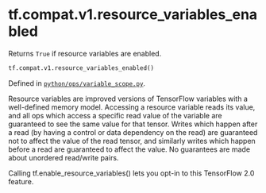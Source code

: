 <div itemscope itemtype="http://developers.google.com/ReferenceObject">
<meta itemprop="name" content="tf.compat.v1.resource_variables_enabled" />
<meta itemprop="path" content="Stable" />
</div>

# tf.compat.v1.resource_variables_enabled

Returns `True` if resource variables are enabled.

``` python
tf.compat.v1.resource_variables_enabled()
```



Defined in [`python/ops/variable_scope.py`](/code/stable/tensorflow/python/ops/variable_scope.py).

<!-- Placeholder for "Used in" -->

Resource variables are improved versions of TensorFlow variables with a
well-defined memory model. Accessing a resource variable reads its value, and
all ops which access a specific read value of the variable are guaranteed to
see the same value for that tensor. Writes which happen after a read (by
having a control or data dependency on the read) are guaranteed not to affect
the value of the read tensor, and similarly writes which happen before a read
are guaranteed to affect the value. No guarantees are made about unordered
read/write pairs.

Calling tf.enable_resource_variables() lets you opt-in to this TensorFlow 2.0
feature.